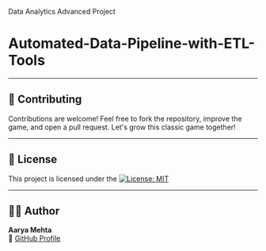 Data Analytics Advanced Project
# Automated-Data-Pipeline-with-ETL-Tools


---

## 🤝 Contributing
Contributions are welcome!
Feel free to fork the repository, improve the game, and open a pull request. Let's grow this classic game together!

---

## 📄 License
This project is licensed under the [![License: MIT](https://img.shields.io/badge/License-MIT-blue.svg)](./LICENSE)

---

## 👩‍💻 Author
**Aarya Mehta**  
🔗 [GitHub Profile](https://github.com/AaryaMehta2506)

